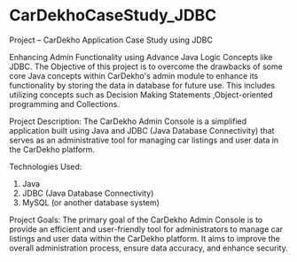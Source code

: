 # CarDekhoCaseStudy_JDBC
Project – CarDekho Application Case Study using JDBC


Enhancing Admin Functionality using Advance Java Logic Concepts like JDBC. 
The Objective of this project is to overcome the drawbacks of some core Java concepts within CarDekho's admin module to enhance its functionality by storing the data in database for future use. This includes utilizing concepts such as Decision Making Statements ,Object-oriented programming and Collections.

Project Description:
The CarDekho Admin Console is a simplified  application built using Java and JDBC (Java Database Connectivity) that serves as an administrative tool for managing car listings and user data in the CarDekho platform. 

Technologies Used:
1. Java
2. JDBC (Java Database Connectivity)
3. MySQL (or another database system)

Project Goals:
The primary goal of the CarDekho Admin Console is to provide an efficient and user-friendly tool for administrators to manage car listings and user data within the CarDekho platform. It aims to improve the overall administration process, ensure data accuracy, and enhance security.
